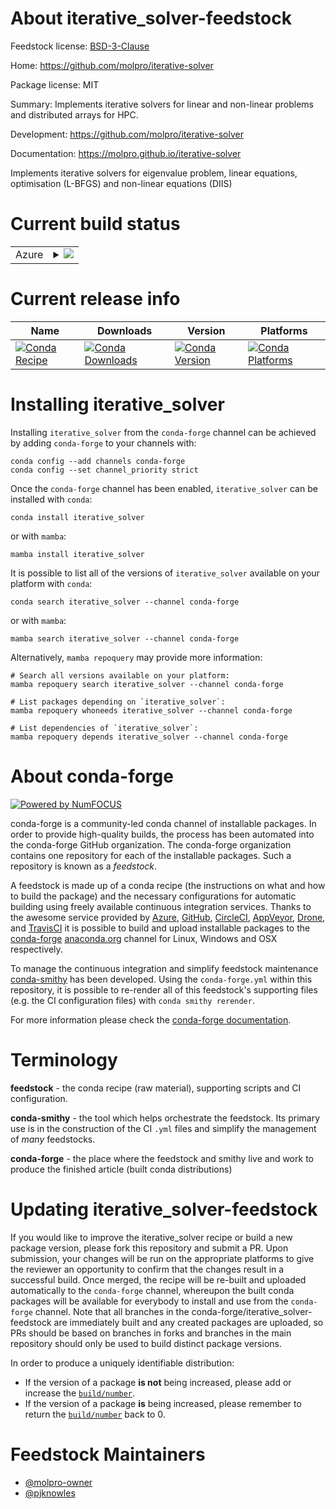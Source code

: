 About iterative_solver-feedstock
================================

Feedstock license: [BSD-3-Clause](https://github.com/conda-forge/iterative_solver-feedstock/blob/main/LICENSE.txt)

Home: https://github.com/molpro/iterative-solver

Package license: MIT

Summary: Implements iterative solvers for linear and non-linear problems and distributed arrays for HPC.


Development: https://github.com/molpro/iterative-solver

Documentation: https://molpro.github.io/iterative-solver

Implements iterative solvers for eigenvalue problem, linear equations, optimisation (L-BFGS) and non-linear equations (DIIS)

Current build status
====================


<table>
    
  <tr>
    <td>Azure</td>
    <td>
      <details>
        <summary>
          <a href="https://dev.azure.com/conda-forge/feedstock-builds/_build/latest?definitionId=22538&branchName=main">
            <img src="https://dev.azure.com/conda-forge/feedstock-builds/_apis/build/status/iterative_solver-feedstock?branchName=main">
          </a>
        </summary>
        <table>
          <thead><tr><th>Variant</th><th>Status</th></tr></thead>
          <tbody><tr>
              <td>linux_64_numpy1.22python3.10.____cpython</td>
              <td>
                <a href="https://dev.azure.com/conda-forge/feedstock-builds/_build/latest?definitionId=22538&branchName=main">
                  <img src="https://dev.azure.com/conda-forge/feedstock-builds/_apis/build/status/iterative_solver-feedstock?branchName=main&jobName=linux&configuration=linux%20linux_64_numpy1.22python3.10.____cpython" alt="variant">
                </a>
              </td>
            </tr><tr>
              <td>linux_64_numpy1.22python3.9.____cpython</td>
              <td>
                <a href="https://dev.azure.com/conda-forge/feedstock-builds/_build/latest?definitionId=22538&branchName=main">
                  <img src="https://dev.azure.com/conda-forge/feedstock-builds/_apis/build/status/iterative_solver-feedstock?branchName=main&jobName=linux&configuration=linux%20linux_64_numpy1.22python3.9.____cpython" alt="variant">
                </a>
              </td>
            </tr><tr>
              <td>linux_64_numpy1.23python3.11.____cpython</td>
              <td>
                <a href="https://dev.azure.com/conda-forge/feedstock-builds/_build/latest?definitionId=22538&branchName=main">
                  <img src="https://dev.azure.com/conda-forge/feedstock-builds/_apis/build/status/iterative_solver-feedstock?branchName=main&jobName=linux&configuration=linux%20linux_64_numpy1.23python3.11.____cpython" alt="variant">
                </a>
              </td>
            </tr><tr>
              <td>linux_64_numpy1.26python3.12.____cpython</td>
              <td>
                <a href="https://dev.azure.com/conda-forge/feedstock-builds/_build/latest?definitionId=22538&branchName=main">
                  <img src="https://dev.azure.com/conda-forge/feedstock-builds/_apis/build/status/iterative_solver-feedstock?branchName=main&jobName=linux&configuration=linux%20linux_64_numpy1.26python3.12.____cpython" alt="variant">
                </a>
              </td>
            </tr><tr>
              <td>osx_64_numpy1.22python3.10.____cpython</td>
              <td>
                <a href="https://dev.azure.com/conda-forge/feedstock-builds/_build/latest?definitionId=22538&branchName=main">
                  <img src="https://dev.azure.com/conda-forge/feedstock-builds/_apis/build/status/iterative_solver-feedstock?branchName=main&jobName=osx&configuration=osx%20osx_64_numpy1.22python3.10.____cpython" alt="variant">
                </a>
              </td>
            </tr><tr>
              <td>osx_64_numpy1.22python3.9.____cpython</td>
              <td>
                <a href="https://dev.azure.com/conda-forge/feedstock-builds/_build/latest?definitionId=22538&branchName=main">
                  <img src="https://dev.azure.com/conda-forge/feedstock-builds/_apis/build/status/iterative_solver-feedstock?branchName=main&jobName=osx&configuration=osx%20osx_64_numpy1.22python3.9.____cpython" alt="variant">
                </a>
              </td>
            </tr><tr>
              <td>osx_64_numpy1.23python3.11.____cpython</td>
              <td>
                <a href="https://dev.azure.com/conda-forge/feedstock-builds/_build/latest?definitionId=22538&branchName=main">
                  <img src="https://dev.azure.com/conda-forge/feedstock-builds/_apis/build/status/iterative_solver-feedstock?branchName=main&jobName=osx&configuration=osx%20osx_64_numpy1.23python3.11.____cpython" alt="variant">
                </a>
              </td>
            </tr><tr>
              <td>osx_64_numpy1.26python3.12.____cpython</td>
              <td>
                <a href="https://dev.azure.com/conda-forge/feedstock-builds/_build/latest?definitionId=22538&branchName=main">
                  <img src="https://dev.azure.com/conda-forge/feedstock-builds/_apis/build/status/iterative_solver-feedstock?branchName=main&jobName=osx&configuration=osx%20osx_64_numpy1.26python3.12.____cpython" alt="variant">
                </a>
              </td>
            </tr><tr>
              <td>osx_arm64_numpy1.22python3.10.____cpython</td>
              <td>
                <a href="https://dev.azure.com/conda-forge/feedstock-builds/_build/latest?definitionId=22538&branchName=main">
                  <img src="https://dev.azure.com/conda-forge/feedstock-builds/_apis/build/status/iterative_solver-feedstock?branchName=main&jobName=osx&configuration=osx%20osx_arm64_numpy1.22python3.10.____cpython" alt="variant">
                </a>
              </td>
            </tr><tr>
              <td>osx_arm64_numpy1.22python3.9.____cpython</td>
              <td>
                <a href="https://dev.azure.com/conda-forge/feedstock-builds/_build/latest?definitionId=22538&branchName=main">
                  <img src="https://dev.azure.com/conda-forge/feedstock-builds/_apis/build/status/iterative_solver-feedstock?branchName=main&jobName=osx&configuration=osx%20osx_arm64_numpy1.22python3.9.____cpython" alt="variant">
                </a>
              </td>
            </tr><tr>
              <td>osx_arm64_numpy1.23python3.11.____cpython</td>
              <td>
                <a href="https://dev.azure.com/conda-forge/feedstock-builds/_build/latest?definitionId=22538&branchName=main">
                  <img src="https://dev.azure.com/conda-forge/feedstock-builds/_apis/build/status/iterative_solver-feedstock?branchName=main&jobName=osx&configuration=osx%20osx_arm64_numpy1.23python3.11.____cpython" alt="variant">
                </a>
              </td>
            </tr><tr>
              <td>osx_arm64_numpy1.26python3.12.____cpython</td>
              <td>
                <a href="https://dev.azure.com/conda-forge/feedstock-builds/_build/latest?definitionId=22538&branchName=main">
                  <img src="https://dev.azure.com/conda-forge/feedstock-builds/_apis/build/status/iterative_solver-feedstock?branchName=main&jobName=osx&configuration=osx%20osx_arm64_numpy1.26python3.12.____cpython" alt="variant">
                </a>
              </td>
            </tr>
          </tbody>
        </table>
      </details>
    </td>
  </tr>
</table>

Current release info
====================

| Name | Downloads | Version | Platforms |
| --- | --- | --- | --- |
| [![Conda Recipe](https://img.shields.io/badge/recipe-iterative_solver-green.svg)](https://anaconda.org/conda-forge/iterative_solver) | [![Conda Downloads](https://img.shields.io/conda/dn/conda-forge/iterative_solver.svg)](https://anaconda.org/conda-forge/iterative_solver) | [![Conda Version](https://img.shields.io/conda/vn/conda-forge/iterative_solver.svg)](https://anaconda.org/conda-forge/iterative_solver) | [![Conda Platforms](https://img.shields.io/conda/pn/conda-forge/iterative_solver.svg)](https://anaconda.org/conda-forge/iterative_solver) |

Installing iterative_solver
===========================

Installing `iterative_solver` from the `conda-forge` channel can be achieved by adding `conda-forge` to your channels with:

```
conda config --add channels conda-forge
conda config --set channel_priority strict
```

Once the `conda-forge` channel has been enabled, `iterative_solver` can be installed with `conda`:

```
conda install iterative_solver
```

or with `mamba`:

```
mamba install iterative_solver
```

It is possible to list all of the versions of `iterative_solver` available on your platform with `conda`:

```
conda search iterative_solver --channel conda-forge
```

or with `mamba`:

```
mamba search iterative_solver --channel conda-forge
```

Alternatively, `mamba repoquery` may provide more information:

```
# Search all versions available on your platform:
mamba repoquery search iterative_solver --channel conda-forge

# List packages depending on `iterative_solver`:
mamba repoquery whoneeds iterative_solver --channel conda-forge

# List dependencies of `iterative_solver`:
mamba repoquery depends iterative_solver --channel conda-forge
```


About conda-forge
=================

[![Powered by
NumFOCUS](https://img.shields.io/badge/powered%20by-NumFOCUS-orange.svg?style=flat&colorA=E1523D&colorB=007D8A)](https://numfocus.org)

conda-forge is a community-led conda channel of installable packages.
In order to provide high-quality builds, the process has been automated into the
conda-forge GitHub organization. The conda-forge organization contains one repository
for each of the installable packages. Such a repository is known as a *feedstock*.

A feedstock is made up of a conda recipe (the instructions on what and how to build
the package) and the necessary configurations for automatic building using freely
available continuous integration services. Thanks to the awesome service provided by
[Azure](https://azure.microsoft.com/en-us/services/devops/), [GitHub](https://github.com/),
[CircleCI](https://circleci.com/), [AppVeyor](https://www.appveyor.com/),
[Drone](https://cloud.drone.io/welcome), and [TravisCI](https://travis-ci.com/)
it is possible to build and upload installable packages to the
[conda-forge](https://anaconda.org/conda-forge) [anaconda.org](https://anaconda.org/)
channel for Linux, Windows and OSX respectively.

To manage the continuous integration and simplify feedstock maintenance
[conda-smithy](https://github.com/conda-forge/conda-smithy) has been developed.
Using the ``conda-forge.yml`` within this repository, it is possible to re-render all of
this feedstock's supporting files (e.g. the CI configuration files) with ``conda smithy rerender``.

For more information please check the [conda-forge documentation](https://conda-forge.org/docs/).

Terminology
===========

**feedstock** - the conda recipe (raw material), supporting scripts and CI configuration.

**conda-smithy** - the tool which helps orchestrate the feedstock.
                   Its primary use is in the construction of the CI ``.yml`` files
                   and simplify the management of *many* feedstocks.

**conda-forge** - the place where the feedstock and smithy live and work to
                  produce the finished article (built conda distributions)


Updating iterative_solver-feedstock
===================================

If you would like to improve the iterative_solver recipe or build a new
package version, please fork this repository and submit a PR. Upon submission,
your changes will be run on the appropriate platforms to give the reviewer an
opportunity to confirm that the changes result in a successful build. Once
merged, the recipe will be re-built and uploaded automatically to the
`conda-forge` channel, whereupon the built conda packages will be available for
everybody to install and use from the `conda-forge` channel.
Note that all branches in the conda-forge/iterative_solver-feedstock are
immediately built and any created packages are uploaded, so PRs should be based
on branches in forks and branches in the main repository should only be used to
build distinct package versions.

In order to produce a uniquely identifiable distribution:
 * If the version of a package **is not** being increased, please add or increase
   the [``build/number``](https://docs.conda.io/projects/conda-build/en/latest/resources/define-metadata.html#build-number-and-string).
 * If the version of a package **is** being increased, please remember to return
   the [``build/number``](https://docs.conda.io/projects/conda-build/en/latest/resources/define-metadata.html#build-number-and-string)
   back to 0.

Feedstock Maintainers
=====================

* [@molpro-owner](https://github.com/molpro-owner/)
* [@pjknowles](https://github.com/pjknowles/)

